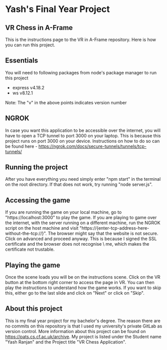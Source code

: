# Yash's Final Year Project

## VR Chess in A-Frame
This is the instructions page to the VR in A-Frame repository. Here is how you can run this project.

## Essentials
You will need to following packages from node's package manager to run this project
- express v4.18.2
- ws v8.12.1 

Note: The "v" in the above points indicates version number

## NGROK

In case you want this application to be accessible over the internet, you will have to open a TCP tunnel to port 3000 on your laptop. This is because this project runs on port 3000 on your device. Instructions on how to do so can be found here - https://ngrok.com/docs/secure-tunnels/tunnels/tcp-tunnels/ 

## Running the project

After you have everything you need simply enter "npm start" in the terminal on the root directory. If that does not work, try running "node server.js".

## Accessing the game

If you are running the game on your local machine, go to "https://localhost:3000" to play the game. If you are playing to game over the internet, with the server running on a different machine, run the NGROK script on the host machine and visit "https://{enter-tcp-address-here-without-the-tcp://}". The browser might say that the website is not secure. Click on advanced and proceed anyway. This is because I signed the SSL certificate and the browser does not recognise \ me, which makes the certificate not trustable.

## Playing the game

Once the scene loads you will be on the instructions scene. Click on the VR button at the bottom right corner to access the page in VR. You can then play the instructions to understand how the game works. If you want to skip this, either go to the last slide and click on "Next" or click on "Skip".

## About this project

This is my final year project for my bachelor's degree. The reason there are no commits on this repository is that I used my university's private GitLab as version control. More information about this project can be found on https://pats.cs.cf.ac.uk/archive. My project is listed under the Student name "Yash Ranjan" and the Project title 	"VR Chess Application".
